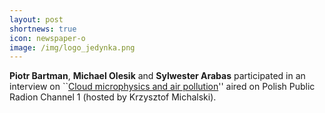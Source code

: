 ```yaml
---
layout: post
shortnews: true
icon: newspaper-o
image: /img/logo_jedynka.png
---
```


<b>Piotr Bartman</b>, <b>Michael Olesik</b> and <b>Sylwester Arabas</b> 
  participated in an interview on
  ``<a href="https://jedynka.polskieradio.pl/artykul/2253663">Cloud microphysics and air pollution</a>''
  aired on Polish Public Radion Channel 1 (hosted by Krzysztof Michalski).
